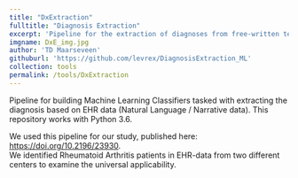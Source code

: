 ```yaml
---
title: "DxExtraction"
fulltitle: "Diagnosis Extraction"
excerpt: 'Pipeline for the extraction of diagnoses from free-written text fields in electronic health records'
imgname: DxE_img.jpg
author: 'TD Maarseveen'
githuburl: 'https://github.com/levrex/DiagnosisExtraction_ML'
collection: tools
permalink: /tools/DxExtraction
---
```


Pipeline for building Machine Learning Classifiers tasked with extracting the diagnosis based on EHR data (Natural Language / Narrative data). This repository works with Python 3.6.

We used this pipeline for our study, published here: https://doi.org/10.2196/23930. 
<br>We identified Rheumatoid Arthritis patients in EHR-data from two different centers to examine the universal applicability.